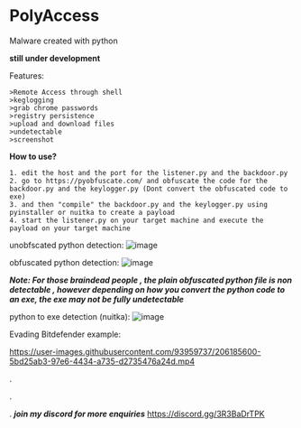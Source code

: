 # PolyAccess



Malware created with python

**still under development**


Features:

```
>Remote Access through shell
>keglogging
>grab chrome passwords
>registry persistence
>upload and download files
>undetectable 
>screenshot

``` 
**How to use?**

```
1. edit the host and the port for the listener.py and the backdoor.py
2. go to https://pyobfuscate.com/ and obfuscate the code for the backdoor.py and the keylogger.py (Dont convert the obfuscated code to exe)
3. and then "compile" the backdoor.py and the keylogger.py using pyinstaller or nuitka to create a payload
4. start the listener.py on your target machine and execute the payload on your target machine
```

unobfscated python detection:
![image](https://user-images.githubusercontent.com/93959737/206857718-b6397dd8-22d7-4634-8bad-d143a0377639.png)

obfuscated python detection:
![image](https://user-images.githubusercontent.com/93959737/206237397-bc30953a-4062-448f-9664-4bf230d1a2e9.png)

***Note: For those braindead people , the plain obfuscated python file is non detectable , however depending on how you convert the python code to an exe, the exe may not be fully undetectable***

python to exe detection (nuitka):
![image](https://user-images.githubusercontent.com/93959737/206857089-22a2608a-4d88-4217-af74-958e080dfb56.png)


Evading Bitdefender example:


https://user-images.githubusercontent.com/93959737/206185600-5bd25ab3-97e6-4434-a735-d2735476a24d.mp4





.


.

.
***join my discord for more enquiries***
https://discord.gg/3R3BaDrTPK
